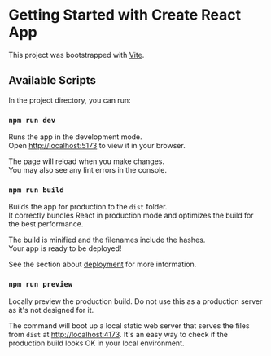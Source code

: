 # Getting Started with Create React App

This project was bootstrapped with [Vite](https://vite.dev/).

## Available Scripts

In the project directory, you can run:

### `npm run dev`

Runs the app in the development mode.\
Open [http://localhost:5173](http://localhost:5173) to view it in your browser.

The page will reload when you make changes.\
You may also see any lint errors in the console.

### `npm run build`

Builds the app for production to the `dist` folder.\
It correctly bundles React in production mode and optimizes the build for the best performance.

The build is minified and the filenames include the hashes.\
Your app is ready to be deployed!

See the section about [deployment](https://vite.dev/guide/static-deploy.html) for more information.

### `npm run preview`

Locally preview the production build. Do not use this as a production server as it's not designed for it.

The command will boot up a local static web server that serves the files from `dist` at [http://localhost:4173](http://localhost:4173).
 It's an easy way to check if the production build looks OK in your local environment.